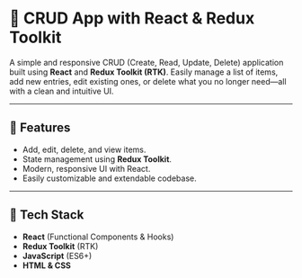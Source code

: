 # 📝 CRUD App with React & Redux Toolkit

A simple and responsive CRUD (Create, Read, Update, Delete) application built using **React** and **Redux Toolkit (RTK)**. Easily manage a list of items, add new entries, edit existing ones, or delete what you no longer need—all with a clean and intuitive UI.

---

## 🚀 Features

- Add, edit, delete, and view items.
- State management using **Redux Toolkit**.
- Modern, responsive UI with React.
- Easily customizable and extendable codebase.

---

## 🔧 Tech Stack

- **React** (Functional Components & Hooks)
- **Redux Toolkit** (RTK)
- **JavaScript** (ES6+)
- **HTML & CSS**

